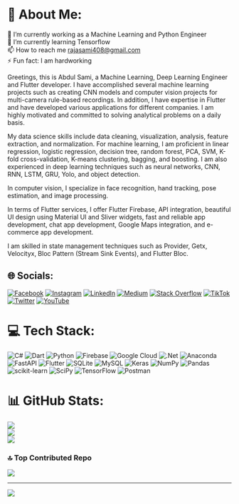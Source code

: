                                                
# 💫 About Me:
🔭 I’m currently working as a Machine Learning and Python Engineer<br>🌱 I’m currently learning Tensorflow<br>📫 How to reach me rajasami408@gmail.com<br>⚡ Fun fact: I am hardworking

Greetings, this is Abdul Sami, a Machine Learning, Deep Learning Engineer and Flutter developer. I have accomplished several machine learning projects such as creating CNN models and computer vision projects for multi-camera rule-based recordings. In addition, I have expertise in Flutter and have developed various applications for different companies. I am highly motivated and committed to solving analytical problems on a daily basis.

My data science skills include data cleaning, visualization, analysis, feature extraction, and normalization. For machine learning, I am proficient in linear regression, logistic regression, decision tree, random forest, PCA, SVM, K-fold cross-validation, K-means clustering, bagging, and boosting. I am also experienced in deep learning techniques such as neural networks, CNN, RNN, LSTM, GRU, Yolo, and object detection.

In computer vision, I specialize in face recognition, hand tracking, pose estimation, and image processing.

In terms of Flutter services, I offer Flutter Firebase, API integration, beautiful UI design using Material UI and Sliver widgets, fast and reliable app development, chat app development, Google Maps integration, and e-commerce app development.

I am skilled in state management techniques such as Provider, Getx, Velocityx, Bloc Pattern (Stream Sink Events), and Flutter Bloc.


## 🌐 Socials:
[![Facebook](https://img.shields.io/badge/Facebook-%231877F2.svg?logo=Facebook&logoColor=white)](https://facebook.com/raja.sami.5494) [![Instagram](https://img.shields.io/badge/Instagram-%23E4405F.svg?logo=Instagram&logoColor=white)](https://instagram.com/rajabdulsami) [![LinkedIn](https://img.shields.io/badge/LinkedIn-%230077B5.svg?logo=linkedin&logoColor=white)](https://www.linkedin.com/in/rajabdulsami/) [![Medium](https://img.shields.io/badge/Medium-12100E?logo=medium&logoColor=white)](https://medium.com/@rajasami408) [![Stack Overflow](https://img.shields.io/badge/-Stackoverflow-FE7A16?logo=stack-overflow&logoColor=white)](https://stackoverflow.com/users/user:20448694) [![TikTok](https://img.shields.io/badge/TikTok-%23000000.svg?logo=TikTok&logoColor=white)](https://tiktok.com/@rajabdulsami) [![Twitter](https://img.shields.io/badge/Twitter-%231DA1F2.svg?logo=Twitter&logoColor=white)](https://twitter.com/AbdulSa39655438) [![YouTube](https://img.shields.io/badge/YouTube-%23FF0000.svg?logo=YouTube&logoColor=white)](https://youtube.com/@UCCq_G9olLun9UByQMEtzNww) 

# 💻 Tech Stack:
![C#](https://img.shields.io/badge/c%23-%23239120.svg?style=for-the-badge&logo=c-sharp&logoColor=white) ![Dart](https://img.shields.io/badge/dart-%230175C2.svg?style=for-the-badge&logo=dart&logoColor=white) ![Python](https://img.shields.io/badge/python-3670A0?style=for-the-badge&logo=python&logoColor=ffdd54) ![Firebase](https://img.shields.io/badge/firebase-%23039BE5.svg?style=for-the-badge&logo=firebase) ![Google Cloud](https://img.shields.io/badge/Google%20Cloud-%234285F4.svg?style=for-the-badge&logo=google-cloud&logoColor=white) ![.Net](https://img.shields.io/badge/.NET-5C2D91?style=for-the-badge&logo=.net&logoColor=white) ![Anaconda](https://img.shields.io/badge/Anaconda-%2344A833.svg?style=for-the-badge&logo=anaconda&logoColor=white) ![FastAPI](https://img.shields.io/badge/FastAPI-005571?style=for-the-badge&logo=fastapi) ![Flutter](https://img.shields.io/badge/Flutter-%2302569B.svg?style=for-the-badge&logo=Flutter&logoColor=white) ![SQLite](https://img.shields.io/badge/sqlite-%2307405e.svg?style=for-the-badge&logo=sqlite&logoColor=white) ![MySQL](https://img.shields.io/badge/mysql-%2300f.svg?style=for-the-badge&logo=mysql&logoColor=white) ![Keras](https://img.shields.io/badge/Keras-%23D00000.svg?style=for-the-badge&logo=Keras&logoColor=white) ![NumPy](https://img.shields.io/badge/numpy-%23013243.svg?style=for-the-badge&logo=numpy&logoColor=white) ![Pandas](https://img.shields.io/badge/pandas-%23150458.svg?style=for-the-badge&logo=pandas&logoColor=white) ![scikit-learn](https://img.shields.io/badge/scikit--learn-%23F7931E.svg?style=for-the-badge&logo=scikit-learn&logoColor=white) ![SciPy](https://img.shields.io/badge/SciPy-%230C55A5.svg?style=for-the-badge&logo=scipy&logoColor=%white) ![TensorFlow](https://img.shields.io/badge/TensorFlow-%23FF6F00.svg?style=for-the-badge&logo=TensorFlow&logoColor=white) ![Postman](https://img.shields.io/badge/Postman-FF6C37?style=for-the-badge&logo=postman&logoColor=white)
# 📊 GitHub Stats:
![](https://github-readme-stats.vercel.app/api?username=AbdulSami55&theme=dark&hide_border=false&include_all_commits=false&count_private=false)<br/>
![](https://github-readme-streak-stats.herokuapp.com/?user=AbdulSami55&theme=dark&hide_border=false)<br/>
![](https://github-readme-stats.vercel.app/api/top-langs/?username=AbdulSami55&theme=dark&hide_border=false&include_all_commits=false&count_private=false&layout=compact)


### 🔝 Top Contributed Repo
![](https://github-contributor-stats.vercel.app/api?username=AbdulSami55&limit=5&theme=dark&combine_all_yearly_contributions=true)


---
[![](https://visitcount.itsvg.in/api?id=AbdulSami55&icon=0&color=0)](https://visitcount.itsvg.in)

<!-- Proudly created with GPRM ( https://gprm.itsvg.in ) -->
